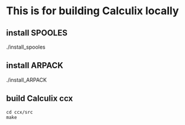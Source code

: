 # This is for building Calculix locally

## install SPOOLES
./install_spooles

## install ARPACK
./install_ARPACK

## build Calculix ccx
```
cd ccx/src
make
```


